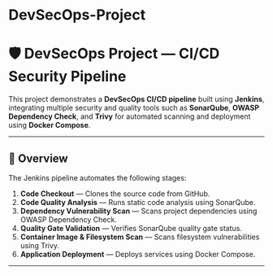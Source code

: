 # DevSecOps-Project


# 🛡️ DevSecOps Project — CI/CD Security Pipeline

This project demonstrates a **DevSecOps CI/CD pipeline** built using **Jenkins**, integrating multiple security and quality tools such as **SonarQube**, **OWASP Dependency Check**, and **Trivy** for automated scanning and deployment using **Docker Compose**.

---

## 🚀 Overview

The Jenkins pipeline automates the following stages:
1. **Code Checkout** — Clones the source code from GitHub.
2. **Code Quality Analysis** — Runs static code analysis using SonarQube.
3. **Dependency Vulnerability Scan** — Scans project dependencies using OWASP Dependency Check.
4. **Quality Gate Validation** — Verifies SonarQube quality gate status.
5. **Container Image & Filesystem Scan** — Scans filesystem vulnerabilities using Trivy.
6. **Application Deployment** — Deploys services using Docker Compose.

---
